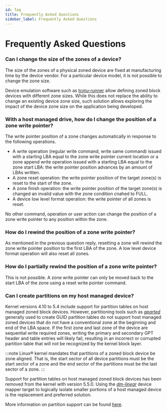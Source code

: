 ```yaml
---
id: faq
title: Frequently Asked Questions
sidebar_label: Frequently Asked Questions
---
```


# Frequently Asked Questions

### **Can I change the size of the zones of a device?**

The size of the zones of a physical zoned device are fixed at manufacturing
time by the device vendor. For a particular device model, it is not possible
to change the zone size.

Device emulation software such as
[tcmu-runner](/docs/tools/tcmu-runner) allow defining zoned block devices with
different zone sizes. While this does not replace the ability to change an
existing device zone size, such solution allows exploring the impact of the
device zone size on the application being developed.

### **With a host managed drive, how do I change the position of a zone write pointer?**

The write pointer position of a zone changes automatically in response to the
following operations.

* A write operation (regular write command, write same command) issued with
  a starting LBA equal to the zone write pointer current location or a zone
  append write operation issued with a starting LBA equal to the zone start LBA:
  the write pointer position advances by an amount of LBAs written.
* A zone reset operation: the write pointer position of the target zone(s)
  is reset to the start of the zone.
* A zone finish operation: the write pointer position of the target zone(s)
  is changed an invalid value with the zone condition cnahed to FULL.
* A device low level format operation: the write pointer of all zones is reset.

No other command, operation or user action can change the position of a zone
write pointer to any position within the zone.

### **How do I rewind the position of a zone write pointer?**

As mentioned in the previous question reply, resetting a zone will rewind the
zone write pointer position to the first LBA of the zone. A low level device
format operation will also reset all zones.

### **How do I partially rewind the position of a zone write pointer?**

This is not possible. A zone write pointer can only be moved back to the start
LBA of the zone using a reset write pointer command.

### **Can I create partitions on my host managed device?**

Kernel versions 4.10 to 5.4 include support for partition tables on host managed
zoned block devices. However, partitioning tools such as
<a href="https://gparted.org/" target="_blank">*gparted*</a> generally used to
create GUID partition tables do not support host managed zoned devices that do
not have a conventional zone at the beginning and end of the LBA space. If the
first zone and last zone of the device are sequential write required zones,
writing the primary and secondary GPT header and table entries will likely fail,
resulting in an incorrect or corrupted partition table that will not be
recognized by the kernel block layer.

:::note
Linux&reg; kernel mandates that partitions of a zoned block device be zone
aligned. That is, the start sector of all device partitions must be the start
sector of a zone and the end sector of the partitions must be the last sector of
a zone.
:::

Support for partition tables on host managed zoned block devices has been
removed from the kernel with version 5.5.0. Using the
[*dm-linear*](/docs/device-mapper/dm-linear) device mapper target to logically
isolate smaller portions of a host managed device is the replacement and
preferred solution.

More information on partition support can be found [here](/docs/linux/part).
